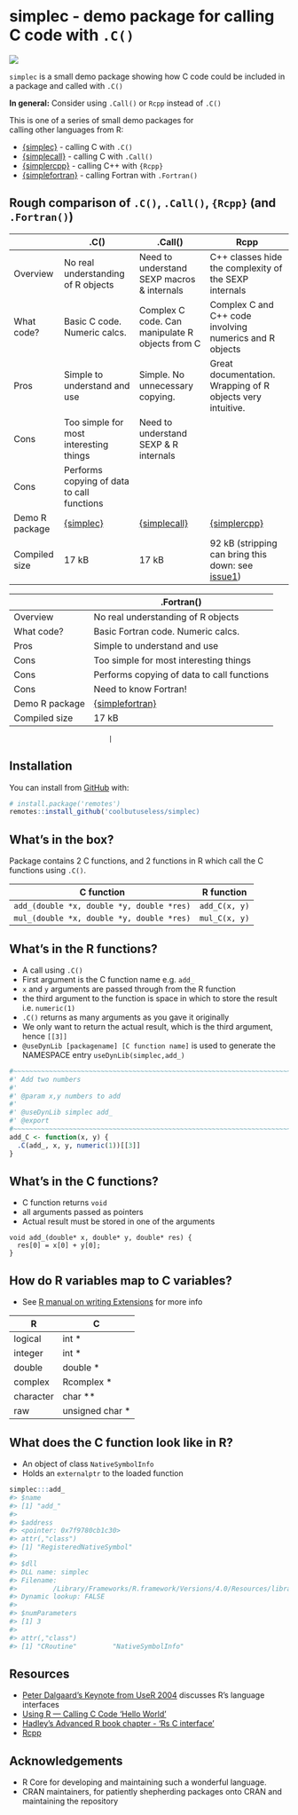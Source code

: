 
<!-- README.md is generated from README.Rmd. Please edit that file -->

# simplec - demo package for calling C code with `.C()`

<!-- badges: start -->

![](https://img.shields.io/badge/cool-useless-green.svg)
<!-- badges: end -->

`simplec` is a small demo package showing how C code could be included
in a package and called with `.C()`

**In general:** Consider using `.Call()` or `Rcpp` instead of `.C()`

This is one of a series of small demo packages for  
calling other languages from R:

  - [{simplec}](https://github.com/coolbutuseless/simplec) - calling C
    with `.C()`
  - [{simplecall}](https://github.com/coolbutuseless/simplecall) -
    calling C with `.Call()`
  - [{simplercpp}](https://github.com/coolbutuseless/simplercpp) -
    calling C++ with `{Rcpp}`
  - [{simplefortran}](https://github.com/coolbutuseless/simplefortran) -
    calling Fortran with `.Fortran()`

## Rough comparison of `.C()`, `.Call()`, `{Rcpp}` (and `.Fortran()`)

|                | .C()                                                   | .Call()                                                      | Rcpp                                                                                                       |
| -------------- | ------------------------------------------------------ | ------------------------------------------------------------ | ---------------------------------------------------------------------------------------------------------- |
| Overview       | No real understanding of R objects                     | Need to understand SEXP macros & internals                   | C++ classes hide the complexity of the SEXP internals                                                      |
| What code?     | Basic C code. Numeric calcs.                           | Complex C code. Can manipulate R objects from C              | Complex C and C++ code involving numerics and R objects                                                    |
| Pros           | Simple to understand and use                           | Simple. No unnecessary copying.                              | Great documentation. Wrapping of R objects very intuitive.                                                 |
| Cons           | Too simple for most interesting things                 | Need to understand SEXP & R internals                        |                                                                                                            |
| Cons           | Performs copying of data to call functions             |                                                              |                                                                                                            |
| Demo R package | [{simplec}](https://github.com/coolbutuseless/simplec) | [{simplecall}](https://github.com/coolbutuseless/simplecall) | [{simplercpp}](https://github.com/coolbutuseless/simplercpp)                                               |
| Compiled size  | 17 kB                                                  | 17 kB                                                        | 92 kB (stripping can bring this down: see [issue1](https://github.com/coolbutuseless/simplercpp/issues/1)) |

|                | .Fortran()                                                         |
| -------------- | ------------------------------------------------------------------ |
| Overview       | No real understanding of R objects                                 |
| What code?     | Basic Fortran code. Numeric calcs.                                 |
| Pros           | Simple to understand and use                                       |
| Cons           | Too simple for most interesting things                             |
| Cons           | Performs copying of data to call functions                         |
| Cons           | Need to know Fortran\!                                             |
| Demo R package | [{simplefortran}](https://github.com/coolbutuseless/simplefortran) |
| Compiled size  | 17 kB                                                              |

``` 
                         |
```

## Installation

You can install from [GitHub](https://github.com/coolbutuseless/simplec)
with:

``` r
# install.package('remotes')
remotes::install_github('coolbutuseless/simplec)
```

## What’s in the box?

Package contains 2 C functions, and 2 functions in R which call the C
functions using `.C()`.

| C function                                | R function    |
| ----------------------------------------- | ------------- |
| `add_(double *x, double *y, double *res)` | `add_C(x, y)` |
| `mul_(double *x, double *y, double *res)` | `mul_C(x, y)` |

## What’s in the R functions?

  - A call using `.C()`
  - First argument is the C function name e.g. `add_`
  - `x` and `y` arguments are passed through from the R function
  - the third argument to the function is space in which to store the
    result i.e. `numeric(1)`
  - `.C()` returns as many arguments as you gave it originally
  - We only want to return the actual result, which is the third
    argument, hence `[[3]]`
  - `@useDynLib [packagename] [C function name]` is used to generate the
    NAMESPACE entry `useDynLib(simplec,add_)`

<!-- end list -->

``` r
#~~~~~~~~~~~~~~~~~~~~~~~~~~~~~~~~~~~~~~~~~~~~~~~~~~~~~~~~~~~~~~~~~~~~~~~~~~~~~
#' Add two numbers
#'
#' @param x,y numbers to add
#'
#' @useDynLib simplec add_
#' @export
#~~~~~~~~~~~~~~~~~~~~~~~~~~~~~~~~~~~~~~~~~~~~~~~~~~~~~~~~~~~~~~~~~~~~~~~~~~~~~
add_C <- function(x, y) {
  .C(add_, x, y, numeric(1))[[3]]
}
```

## What’s in the C functions?

  - C function returns `void`
  - all arguments passed as pointers
  - Actual result must be stored in one of the arguments

<!-- end list -->

    void add_(double* x, double* y, double* res) {
      res[0] = x[0] + y[0];
    }

## How do R variables map to C variables?

  - See [R manual on writing
    Extensions](https://cran.r-project.org/doc/manuals/R-exts.html#Interface-functions-_002eC-and-_002eFortran)
    for more info

| R         | C                |
| --------- | ---------------- |
| logical   | int \*           |
| integer   | int \*           |
| double    | double \*        |
| complex   | Rcomplex \*      |
| character | char \*\*        |
| raw       | unsigned char \* |

## What does the C function look like in R?

  - An object of class `NativeSymbolInfo`
  - Holds an `externalptr` to the loaded function

<!-- end list -->

``` r
simplec:::add_
#> $name
#> [1] "add_"
#> 
#> $address
#> <pointer: 0x7f9780cb1c30>
#> attr(,"class")
#> [1] "RegisteredNativeSymbol"
#> 
#> $dll
#> DLL name: simplec
#> Filename:
#>         /Library/Frameworks/R.framework/Versions/4.0/Resources/library/simplec/libs/simplec.so
#> Dynamic lookup: FALSE
#> 
#> $numParameters
#> [1] 3
#> 
#> attr(,"class")
#> [1] "CRoutine"         "NativeSymbolInfo"
```

## Resources

  - [Peter Dalgaard’s Keynote from
    UseR 2004](http://www.ci.tuwien.ac.at/Conferences/useR-2004/Keynotes/Dalgaard.pdf)
    discusses R’s language interfaces
  - [Using R — Calling C Code ‘Hello
    World’](http://mazamascience.com/WorkingWithData/?p=1067)
  - [Hadley’s Advanced R book chapter - ‘Rs C
    interface’](http://adv-r.had.co.nz/C-interface.html)
  - [Rcpp](https://cran.r-project.org/package=Rcpp)

## Acknowledgements

  - R Core for developing and maintaining such a wonderful language.
  - CRAN maintainers, for patiently shepherding packages onto CRAN and
    maintaining the repository
